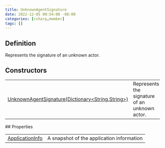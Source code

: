 ```yaml
---
title: UnknownAgentSignature
date: 2022-12-05 00:54:08 -08:00
categories: [csharp,member]
tags: []
---
```


## Definition

Represents the signature of an unknown actor.

## Constructors
<table><tr><td><!--/posts/csharp.member.entitydb.common.agents.unknownagentsignature-.ctor#.../--><a href='#'>UnknownAgentSignature(Dictionary&lt;String,String&gt;)</a></td><td>
Represents the signature of an unknown actor.
</td></tr></table>
## Properties
<table><tr><td><!--/posts/csharp.member.entitydb.common.agents.unknownagentsignature.applicationinfo/--><a href='#'>ApplicationInfo</a></td><td>A snapshot of the application information</td></tr></table>
